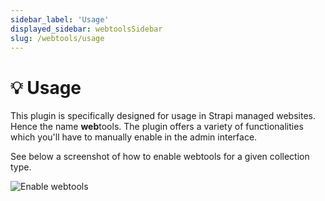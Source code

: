 ```yaml
---
sidebar_label: 'Usage'
displayed_sidebar: webtoolsSidebar
slug: /webtools/usage
---
```


# 💡 Usage
This plugin is specifically designed for usage in Strapi managed websites. Hence the name **web**tools. The plugin offers a variety of functionalities which you'll have to manually enable in the admin interface.

See below a screenshot of how to enable webtools for a given collection type.

<img src="/img/assets/webtools/enable-webtools.png" alt="Enable webtools" />

